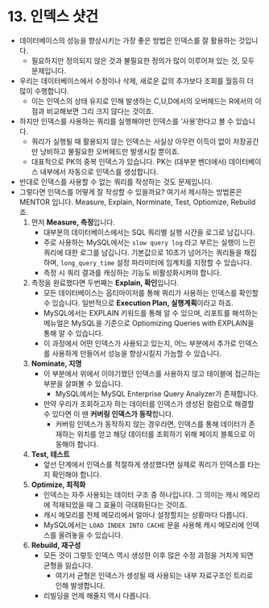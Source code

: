 # 13. 인덱스 샷건

- 데이터베이스의 성능을 향상시키는 가장 좋은 방법은 인덱스를 잘 활용하는 것입니다.
    - 필요하지만 정의되지 않은 것과 불필요한 정의가 많이 이루어져 있는 것, 모두 문제입니다.
- 우리는 데이터베이스에서 수정이나 삭제, 새로운 값의 추가보다 조회를 월등히 더 많이 수행합니다.
    - 이는 인덱스의 상태 유지로 인해 발생하는 C,U,D에서의 오버헤드는 R에서의 이점과 비교해보면 그리 크지 않다는 것이죠.
- 하지만 인덱스를 사용하는 쿼리를 실행해야만 인덱스를 ‘사용’한다고 볼 수 있습니다.
    - 쿼리가 실행될 때 활용되지 않는 인덱스는 사실상 아무런 이득이 없이 저장공간만 낭비하고 불필요한 오버헤드만 발생시킬 뿐이죠.
    - 대표적으로 PK의 중복 인덱스가 있습니다. PK는 (대부분 벤더에서) 데이터베이스 내부에서 자동으로 인덱스를 생성합니다.
- 반대로 인덱스를 사용할 수 없는 쿼리를 작성하는 것도 문제입니다.
- 그렇다면 인덱스를 어떻게 잘 작성할 수 있을까요? 여기서 제시하는 방법론은 MENTOR 입니다. Measure, Explain, Norminate, Test, Optiomize, Rebuild죠.
    1. 먼저 **Measure, 측정**입니다.
        - 대부분의 데이터베이스에서는 SQL 쿼리별 실행 시간을 로그로 남깁니다.
        - 주로 사용하는 MySQL에서는 `slow query log` 라고 부르는 실행이 느린 쿼리에 대한 로그를 남깁니다. 기본값으로 10초가 넘어가는 쿼리들을 채집하며, `long_query_time` 설정 파라미터에 임계치를 지정할 수 있습니다.
        - 측정 시 쿼리 결과를 캐싱하는 기능도 비활성화시켜야 합니다.
    2. 측정을 완료했다면 두번째는 **Explain, 확인**입니다.
        - 모든 데이터베이스는 옵티마이저를 통해 쿼리가 사용하는 인덱스를 확인할 수 있습니다. 일반적으로  **Execution Plan, 실행계획**이라고 하죠.
        - MySQL에서는 EXPLAIN 키워드를 통해 알 수 있으며, 리포트를 해석하는 메뉴얼은 MySQL을 기준으로 Optiomizing Queries with EXPLAIN을 통해 알 수 있습니다.
        - 이 과정에서 어떤 인덱스가 사용되고 있는지, 어느 부분에서 추가로 인덱스를 사용하게 만들어서 성능을 향상시킬지 가늠할 수 있습니다.
    3. **Nominate, 지명**
        - 이 부분에서 위에서 이야기했던 인덱스를 사용하지 않고 테이블에 접근하는 부분을 살펴볼 수 있습니다.
            - MySQL에서는 MySQL Enterprise Query Analyzer가 존재합니다.
        - 만약 우리가 조회하고자 하는 데이터를 인덱스가 생성된 컬럼으로 해결할 수 있다면 이 땐 **커버링 인덱스가 동작**합니다.
            - 커버링 인덱스가 동작하지 않는 경우라면, 인덱스를 통해 데이터가 존재하는 위치를 얻고 해당 데이터를 조회하기 위해 페이지 블록으로 이동해야 합니다.
    4. **Test, 테스트**
        - 앞선 단계에서 인덱스를 적절하게 생성했다면 실제로 쿼리가 인덱스를 타는지 확인해야 합니다.
    5. **Optimize, 최적화**
        - 인덱스는 자주 사용되는 데이터 구조 중 하나입니다. 그 의미는 캐시 메모리에 적재되었을 때 그 효율이 극대화된다는 것이죠.
        - 캐시 메모리를 전체 메모리에서 얼마나 설정할지는 상황마다 다릅니다.
        - MySQL에서는 `LOAD INDEX INTO CACHE` 문을 사용해 캐시 메모리에 인덱스를 올려놓을 수 있습니다.
    6. **Rebuild, 재구성**
        - 모든 것이 그렇듯 인덱스 역시 생성한 이후 많은 수정 과정을 거치게 되면 균형을 잃습니다.
            - 여기서 균형은 인덱스가 생성될 때 사용되는 내부 자료구조인 트리로 인해 발생합니다.
        - 리빌딩을 언제 해줄지 역시 다릅니다.